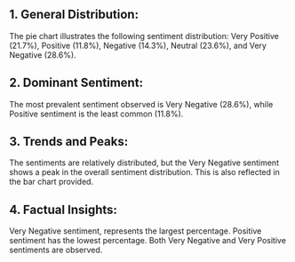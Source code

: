## 1. General Distribution:
 The pie chart illustrates the following sentiment distribution: Very Positive (21.7%), Positive (11.8%), Negative (14.3%), Neutral (23.6%), and Very Negative (28.6%).
## 2. Dominant Sentiment: 
The most prevalent sentiment observed is Very Negative (28.6%), while Positive sentiment is the least common (11.8%).
## 3. Trends and Peaks: 
The sentiments are relatively distributed, but the Very Negative sentiment shows a peak in the overall sentiment distribution. This is also reflected in the bar chart provided.
## 4. Factual Insights:
Very Negative sentiment, represents the largest percentage.
Positive sentiment has the lowest percentage.
Both Very Negative and Very Positive sentiments are observed.